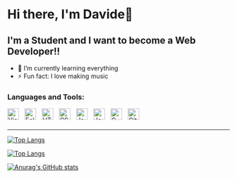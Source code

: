# Hi there, I'm Davide👋 

## I'm a Student and I want to become a Web Developer!!

- 🌱 I’m currently learning everything
- ⚡ Fun fact: I love making music

### Languages and Tools:

<img align="left" alt="Visual Studio Code" width="26px" src="https://cdn.jsdelivr.net/gh/devicons/devicon/icons/vscode/vscode-original.svg" style="padding-right:10px;" />
<img align="left" alt="Eclipse" width="26px" src="https://raw.githubusercontent.com/gilbarbara/logos/101422a2467fd45d5ba0f1da6f199c84236d0ec3/logos/eclipse-icon.svg" style="padding-right:10px;" />
<img align="left" alt="HTML5" width="26px" src="https://cdn.jsdelivr.net/gh/devicons/devicon/icons/html5/html5-original.svg" style="padding-right:10px;" />
<img align="left" alt="CSS3" width="26px" src="https://cdn.jsdelivr.net/gh/devicons/devicon/icons/css3/css3-original.svg" style="padding-right:10px;" />
<img align="left" alt="JavaScript" width="26px" src="https://cdn.jsdelivr.net/gh/devicons/devicon/icons/javascript/javascript-original.svg" style="padding-right:10px;" />
<img align="left" alt="Java" width="26px" src="https://cdn.jsdelivr.net/gh/devicons/devicon/icons/java/java-original.svg" style="padding-right:10px;" />
<img align="left" alt="C" width="26px" src="https://raw.githubusercontent.com/gilbarbara/logos/101422a2467fd45d5ba0f1da6f199c84236d0ec3/logos/c.svg" style="padding-right:10px;" />
<img align="left" alt="GitHub" width="26px" src="https://user-images.githubusercontent.com/3369400/139447912-e0f43f33-6d9f-45f8-be46-2df5bbc91289.png" style="padding-right:10px;" />
<br />
<br />

---

[![Top Langs](https://github-readme-stats.vercel.app/api/top-langs/?username=DavideSciaulino&)](https://github.com/anuraghazra/github-readme-stats)

[![Top Langs](https://github-readme-stats.vercel.app/api/top-langs/?username=DavideSciaulino&langs_count=8)](https://github.com/anuraghazra/github-readme-stats)

[![Anurag's GitHub stats](https://github-readme-stats.vercel.app/api?username=DavideSciaulino&show_icons=true)](https://github.com/anuraghazra/github-readme-stats)


